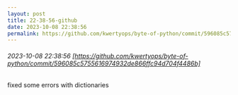 ```yaml
---
layout: post
title: 22-38-56-github
date: 2023-10-08 22:38:56
permalink: https://github.com/kwertyops/byte-of-python/commit/596085c5755616974932de866ffc94d704f4486b
---
```


###### 2023-10-08 22:38:56 [https://github.com/kwertyops/byte-of-python/commit/596085c5755616974932de866ffc94d704f4486b]
fixed some errors with dictionaries

